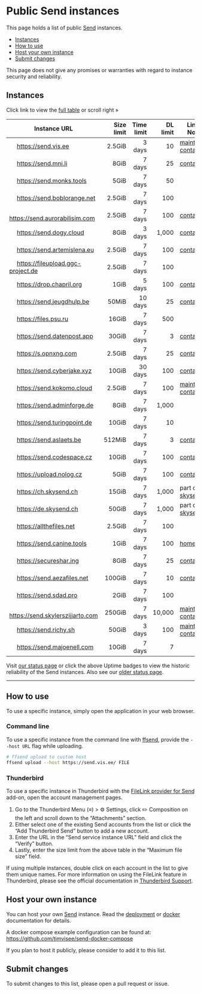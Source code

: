 # Public Send instances
This page holds a list of public [Send][send] instances.

- [Instances](#instances)
- [How to use](#how-to-use)
- [Host your own instance](#host-your-own-instance)
- [Submit changes](#submit-changes)

This page does not give any promises or warranties with regard to instance
security and reliability.

## Instances
Click link to view the [full table](README.md#instances) or scroll right »

Instance URL | Size<br>limit | Time<br>limit | DL<br>limit | Links/<br>Notes | Country | Version | Uptime
--- | ---: | ---: | ---: | --- | ---: | --- | ---
<img alt="" src="https://icons.duckduckgo.com/ip3/send.vis.ee.ico" height="16"> https://send.vis.ee | 2.5GiB | 3 days | 10 | [maintainer](https://github.com/timvisee), [contact](https://timvisee.com/contact) | Netherlands 🇳🇱 | ![version](https://img.shields.io/badge/dynamic/json?label=version&query=version&url=https://send.vis.ee/__version__) | [![Uptime](https://img.shields.io/endpoint?url=https%3A%2F%2Fraw.githubusercontent.com%2Ftdulcet%2Fsend-instances-status%2FHEAD%2Fapi%2Fsend-vis-ee%2Fuptime.json)](https://tdulcet.github.io/send-instances-status/history/send-vis-ee)
<img alt="" src="https://icons.duckduckgo.com/ip3/send.mni.li.ico" height="16"> https://send.mni.li | 8GiB | 7 days | 25 | [contact](https://simplex.chat/contact#/?v=2-5&smp=smp%3A%2F%2FHG6d9i0a0xByjiaMl2Ja50n4LvwTNodHR03NImjI-W8%3D%40smp.mni.li%2FrdawfIlxAGy0bGqi0exZQtfkrO76JTC4%23%2F%3Fv%3D1-2%26dh%3DMCowBQYDK2VuAyEAxT_5ZAwwhuHthlIOKMKaHfdvrHA84NFlz8ux4aklk3w%253D) | Germany 🇩🇪 | ![version](https://img.shields.io/badge/dynamic/json?label=version&query=version&url=https://send.mni.li/__version__) | [![Uptime](https://img.shields.io/endpoint?url=https%3A%2F%2Fraw.githubusercontent.com%2Ftdulcet%2Fsend-instances-status%2FHEAD%2Fapi%2Fsend-mni-li%2Fuptime.json)](https://tdulcet.github.io/send-instances-status/history/send-mni-li)
<img alt="" src="https://icons.duckduckgo.com/ip3/send.monks.tools.ico" height="16"> https://send.monks.tools | 5GiB | 7 days | 50 | | United States 🇺🇸 | ![version](https://img.shields.io/badge/dynamic/json?label=version&query=version&url=https://send.monks.tools/__version__) | [![Uptime](https://img.shields.io/endpoint?url=https%3A%2F%2Fraw.githubusercontent.com%2Ftdulcet%2Fsend-instances-status%2FHEAD%2Fapi%2Fsend-monks-tools%2Fuptime.json)](https://tdulcet.github.io/send-instances-status/history/send-monks-tools)
<img alt="" src="https://icons.duckduckgo.com/ip3/send.boblorange.net.ico" height="16"> https://send.boblorange.net | 2.5GiB | 7 days | 100 | | Portugal 🇵🇹 | ![version](https://img.shields.io/badge/dynamic/json?label=version&query=version&url=https://send.boblorange.net/__version__) | [![Uptime](https://img.shields.io/endpoint?url=https%3A%2F%2Fraw.githubusercontent.com%2Ftdulcet%2Fsend-instances-status%2FHEAD%2Fapi%2Fsend-boblorange-net%2Fuptime.json)](https://tdulcet.github.io/send-instances-status/history/send-boblorange-net)
<img alt="" src="https://icons.duckduckgo.com/ip3/send.aurorabilisim.com.ico" height="16"> https://send.aurorabilisim.com | 2.5GiB | 7 days | 100 | [contact](https://www.aurorabilisim.com/iletisim/) | Turkey 🇹🇷 | ![version](https://img.shields.io/badge/dynamic/json?label=version&query=version&url=https://send.aurorabilisim.com/__version__) | [![Uptime](https://img.shields.io/endpoint?url=https%3A%2F%2Fraw.githubusercontent.com%2Ftdulcet%2Fsend-instances-status%2FHEAD%2Fapi%2Fsend-aurorabilisim-com%2Fuptime.json)](https://tdulcet.github.io/send-instances-status/history/send-aurorabilisim-com)
<img alt="" src="https://icons.duckduckgo.com/ip3/send.dogy.cloud.ico" height="16"> https://send.dogy.cloud | 8GiB | 3 days | 1,000 | [contact](https://dogy.cloud/contact) | Turkey 🇹🇷 | ![version](https://img.shields.io/badge/dynamic/json?label=version&query=version&url=https://send.dogy.cloud/__version__) | [![Uptime](https://img.shields.io/endpoint?url=https%3A%2F%2Fraw.githubusercontent.com%2Ftdulcet%2Fsend-instances-status%2FHEAD%2Fapi%2Fsend-dogy-cloud%2Fuptime.json)](https://tdulcet.github.io/send-instances-status/history/send-dogy-cloud)
<img alt="" src="https://icons.duckduckgo.com/ip3/send.artemislena.eu.ico" height="16"> https://send.artemislena.eu | 2.5GiB | 7 days | 100 | [contact](https://artemislena.eu/contact.html) | Germany 🇩🇪 | ![version](https://img.shields.io/badge/dynamic/json?label=version&query=version&url=https://send.artemislena.eu/__version__) | [![Uptime](https://img.shields.io/endpoint?url=https%3A%2F%2Fraw.githubusercontent.com%2Ftdulcet%2Fsend-instances-status%2FHEAD%2Fapi%2Fsend-artemislena-eu%2Fuptime.json)](https://tdulcet.github.io/send-instances-status/history/send-artemislena-eu)
<img alt="" src="https://icons.duckduckgo.com/ip3/fileupload.ggc-project.de.ico" height="16"> https://fileupload.ggc-project.de | 2.5GiB | 7 days | 100 | | Germany 🇩🇪 | ![version](https://img.shields.io/badge/dynamic/json?label=version&query=version&url=https://fileupload.ggc-project.de/__version__) | [![Uptime](https://img.shields.io/endpoint?url=https%3A%2F%2Fraw.githubusercontent.com%2Ftdulcet%2Fsend-instances-status%2FHEAD%2Fapi%2Ffileupload-ggc-project-de%2Fuptime.json)](https://tdulcet.github.io/send-instances-status/history/fileupload-ggc-project-de)
<img alt="" src="https://icons.duckduckgo.com/ip3/drop.chapril.org.ico" height="16"> https://drop.chapril.org | 1GiB | 5 days | 100 | [contact](https://www.chapril.org/contact.html) | Germany 🇩🇪 | ![version](https://img.shields.io/badge/dynamic/json?label=version&query=version&url=https://drop.chapril.org/__version__) | [![Uptime](https://img.shields.io/endpoint?url=https%3A%2F%2Fraw.githubusercontent.com%2Ftdulcet%2Fsend-instances-status%2FHEAD%2Fapi%2Fdrop-chapril-org%2Fuptime.json)](https://tdulcet.github.io/send-instances-status/history/drop-chapril-org)
<img alt="" src="https://icons.duckduckgo.com/ip3/send.jeugdhulp.be.ico" height="16"> https://send.jeugdhulp.be | 50MiB | 10 days | 25 | [contact](https://www.jeugdhulp.be/contact) | France 🇫🇷 | ![version](https://img.shields.io/badge/dynamic/json?label=version&query=version&url=https://send.jeugdhulp.be/__version__) | [![Uptime](https://img.shields.io/endpoint?url=https%3A%2F%2Fraw.githubusercontent.com%2Ftdulcet%2Fsend-instances-status%2FHEAD%2Fapi%2Fsend-jeugdhulp-be%2Fuptime.json)](https://tdulcet.github.io/send-instances-status/history/send-jeugdhulp-be)
<img alt="" src="https://icons.duckduckgo.com/ip3/files.psu.ru.ico" height="16"> https://files.psu.ru | 16GiB | 7 days | 500 | | Russia 🇷🇺 | ![version](https://img.shields.io/badge/dynamic/json?label=version&query=version&url=https://files.psu.ru/__version__) | [![Uptime](https://img.shields.io/endpoint?url=https%3A%2F%2Fraw.githubusercontent.com%2Ftdulcet%2Fsend-instances-status%2FHEAD%2Fapi%2Ffiles-psu-ru%2Fuptime.json)](https://tdulcet.github.io/send-instances-status/history/files-psu-ru)
<img alt="" src="https://icons.duckduckgo.com/ip3/send.datenpost.app.ico" height="16"> https://send.datenpost.app | 30GiB | 7 days | 3 | [contact](mailto:info@webality.de) | Germany 🇩🇪 | ![version](https://img.shields.io/badge/dynamic/json?label=version&query=version&url=https://send.datenpost.app/__version__) | [![Uptime](https://img.shields.io/endpoint?url=https%3A%2F%2Fraw.githubusercontent.com%2Ftdulcet%2Fsend-instances-status%2FHEAD%2Fapi%2Fsend-datenpost-app%2Fuptime.json)](https://tdulcet.github.io/send-instances-status/history/send-datenpost-app)
<img alt="" src="https://icons.duckduckgo.com/ip3/s.opnxng.com.ico" height="16"> https://s.opnxng.com | 2.5GiB | 7 days | 25 | [contact](https://about.opnxng.com/) | Singapore 🇸🇬 | ![version](https://img.shields.io/badge/dynamic/json?label=version&query=version&url=https://s.opnxng.com/__version__) | [![Uptime](https://img.shields.io/endpoint?url=https%3A%2F%2Fraw.githubusercontent.com%2Ftdulcet%2Fsend-instances-status%2FHEAD%2Fapi%2Fs-opnxng-com%2Fuptime.json)](https://tdulcet.github.io/send-instances-status/history/s-opnxng-com)
<img alt="" src="https://icons.duckduckgo.com/ip3/send.cyberjake.xyz.ico" height="16"> https://send.cyberjake.xyz | 10GiB | 30 days | 100 | [contact](mailto:connect@cyberjake.xyz) | United States 🇺🇸 | ![version](https://img.shields.io/badge/dynamic/json?label=version&query=version&url=https://send.cyberjake.xyz/__version__) | [![Uptime](https://img.shields.io/endpoint?url=https%3A%2F%2Fraw.githubusercontent.com%2Ftdulcet%2Fsend-instances-status%2FHEAD%2Fapi%2Fsend-cyberjake-xyz%2Fuptime.json)](https://tdulcet.github.io/send-instances-status/history/send-cyberjake-xyz)
<img alt="" src="https://icons.duckduckgo.com/ip3/send.kokomo.cloud.ico" height="16"> https://send.kokomo.cloud | 2.5GiB | 7 days | 100 | [maintainer](https://github.com/kokomo123), [contact](mailto:admin@kokomo.cloud) | United States 🇺🇸 | ![version](https://img.shields.io/badge/dynamic/json?label=version&query=version&url=https://send.kokomo.cloud/__version__) | [![Uptime](https://img.shields.io/endpoint?url=https%3A%2F%2Fraw.githubusercontent.com%2Ftdulcet%2Fsend-instances-status%2FHEAD%2Fapi%2Fsend-kokomo-cloud%2Fuptime.json)](https://tdulcet.github.io/send-instances-status/history/send-kokomo-cloud)
<img alt="" src="https://icons.duckduckgo.com/ip3/send.adminforge.de.ico" height="16"> https://send.adminforge.de | 8GiB | 7 days | 1,000 | | Germany 🇩🇪 | ![version](https://img.shields.io/badge/dynamic/json?label=version&query=version&url=https://send.adminforge.de/__version__) | [![Uptime](https://img.shields.io/endpoint?url=https%3A%2F%2Fraw.githubusercontent.com%2Ftdulcet%2Fsend-instances-status%2FHEAD%2Fapi%2Fsend-adminforge-de%2Fuptime.json)](https://tdulcet.github.io/send-instances-status/history/send-adminforge-de)
<img alt="" src="https://icons.duckduckgo.com/ip3/send.turingpoint.de.ico" height="16"> https://send.turingpoint.de | 10GiB | 7 days | 10 | | Germany 🇩🇪 | ![version](https://img.shields.io/badge/dynamic/json?label=version&query=version&url=https://send.turingpoint.de/__version__) | [![Uptime](https://img.shields.io/endpoint?url=https%3A%2F%2Fraw.githubusercontent.com%2Ftdulcet%2Fsend-instances-status%2FHEAD%2Fapi%2Fsend-turingpoint-de%2Fuptime.json)](https://tdulcet.github.io/send-instances-status/history/send-turingpoint-de)
<img alt="" src="https://icons.duckduckgo.com/ip3/send.aslaets.be.ico" height="16"> https://send.aslaets.be | 512MiB | 7 days | 3 | [contact](mailto:webmaster@aslaets.be) | Germany 🇩🇪 | ![version](https://img.shields.io/badge/dynamic/json?label=version&query=version&url=https://send.aslaets.be/__version__) | [![Uptime](https://img.shields.io/endpoint?url=https%3A%2F%2Fraw.githubusercontent.com%2Ftdulcet%2Fsend-instances-status%2FHEAD%2Fapi%2Fsend-aslaets-be%2Fuptime.json)](https://tdulcet.github.io/send-instances-status/history/send-aslaets-be)
<img alt="" src="https://icons.duckduckgo.com/ip3/send.codespace.cz.ico" height="16"> https://send.codespace.cz | 10GiB | 7 days | 100 | [contact](mailto:admin@codespace.cz) | Czechia 🇨🇿 | ![version](https://img.shields.io/badge/dynamic/json?label=version&query=version&url=https://send.codespace.cz/__version__) | [![Uptime](https://img.shields.io/endpoint?url=https%3A%2F%2Fraw.githubusercontent.com%2Ftdulcet%2Fsend-instances-status%2FHEAD%2Fapi%2Fsend-codespace-cz%2Fuptime.json)](https://tdulcet.github.io/send-instances-status/history/send-codespace-cz)
<img alt="" src="https://icons.duckduckgo.com/ip3/upload.nolog.cz.ico" height="16"> https://upload.nolog.cz | 5GiB | 7 days | 100 | [contact](mailto:nolog-it@riseup.net) | Czechia 🇨🇿 | ![version](https://img.shields.io/badge/dynamic/json?label=version&query=version&url=https://upload.nolog.cz/__version__) | [![Uptime](https://img.shields.io/endpoint?url=https%3A%2F%2Fraw.githubusercontent.com%2Ftdulcet%2Fsend-instances-status%2FHEAD%2Fapi%2Fupload-nolog-cz%2Fuptime.json)](https://tdulcet.github.io/send-instances-status/history/upload-nolog-cz)
<img alt="" src="https://icons.duckduckgo.com/ip3/ch.skysend.ch.ico" height="16"> https://ch.skysend.ch | 15GiB | 7 days | 1,000 | part of [skysend.ch](https://skysend.ch/) | Switzerland 🇨🇭 | ![version](https://img.shields.io/badge/dynamic/json?label=version&query=version&url=https://ch.skysend.ch/__version__) | [![Uptime](https://img.shields.io/endpoint?url=https%3A%2F%2Fraw.githubusercontent.com%2Ftdulcet%2Fsend-instances-status%2FHEAD%2Fapi%2Fch-skysend-ch%2Fuptime.json)](https://tdulcet.github.io/send-instances-status/history/ch-skysend-ch)
<img alt="" src="https://icons.duckduckgo.com/ip3/de.skysend.ch.ico" height="16"> https://de.skysend.ch | 50GiB | 7 days | 1,000 | part of [skysend.ch](https://skysend.ch/) | Germany 🇩🇪 | ![version](https://img.shields.io/badge/dynamic/json?label=version&query=version&url=https://de.skysend.ch/__version__) | [![Uptime](https://img.shields.io/endpoint?url=https%3A%2F%2Fraw.githubusercontent.com%2Ftdulcet%2Fsend-instances-status%2FHEAD%2Fapi%2Fde-skysend-ch%2Fuptime.json)](https://tdulcet.github.io/send-instances-status/history/de-skysend-ch)
<img alt="" src="https://icons.duckduckgo.com/ip3/allthefiles.net.ico" height="16"> https://allthefiles.net | 2.5GiB | 7 days | 100 | | United States 🇺🇸 | ![version](https://img.shields.io/badge/dynamic/json?label=version&query=version&url=https://allthefiles.net/__version__) | [![Uptime](https://img.shields.io/endpoint?url=https%3A%2F%2Fraw.githubusercontent.com%2Ftdulcet%2Fsend-instances-status%2FHEAD%2Fapi%2Fallthefiles-net%2Fuptime.json)](https://tdulcet.github.io/send-instances-status/history/allthefiles-net)
<img alt="" src="https://icons.duckduckgo.com/ip3/send.canine.tools.ico" height="16"> https://send.canine.tools | 1GiB | 7 days | 100 | [homepage](https://canine.tools/) | United States 🇺🇸 | ![version](https://img.shields.io/badge/dynamic/json?label=version&query=version&url=https://send.canine.tools/__version__) | [![Uptime](https://img.shields.io/endpoint?url=https%3A%2F%2Fraw.githubusercontent.com%2Ftdulcet%2Fsend-instances-status%2FHEAD%2Fapi%2Fsend-canine-tools%2Fuptime.json)](https://tdulcet.github.io/send-instances-status/history/send-canine-tools)
<img alt="" src="https://icons.duckduckgo.com/ip3/secureshar.ing.ico" height="16"> https://secureshar.ing | 8GiB | 7 days | 25 | [contact](https://simplex.chat/contact#/?v=2-5&smp=smp%3A%2F%2FHG6d9i0a0xByjiaMl2Ja50n4LvwTNodHR03NImjI-W8%3D%40smp.mni.li%2FrdawfIlxAGy0bGqi0exZQtfkrO76JTC4%23%2F%3Fv%3D1-2%26dh%3DMCowBQYDK2VuAyEAxT_5ZAwwhuHthlIOKMKaHfdvrHA84NFlz8ux4aklk3w%253D) | Germany 🇩🇪 | ![version](https://img.shields.io/badge/dynamic/json?label=version&query=version&url=https://secureshar.ing/__version__) | [![Uptime](https://img.shields.io/endpoint?url=https%3A%2F%2Fraw.githubusercontent.com%2Ftdulcet%2Fsend-instances-status%2FHEAD%2Fapi%2Fsecureshar-ing%2Fuptime.json)](https://tdulcet.github.io/send-instances-status/history/secureshar-ing)
<img alt="" src="https://icons.duckduckgo.com/ip3/send.aezafiles.net.ico" height="16"> https://send.aezafiles.net | 100GiB | 7 days | 10 | [contact](https://aeza.net/contacts) | Russia 🇷🇺 | ![version](https://img.shields.io/badge/dynamic/json?label=version&query=version&url=https://send.aezafiles.net/__version__) | [![Uptime](https://img.shields.io/endpoint?url=https%3A%2F%2Fraw.githubusercontent.com%2Ftdulcet%2Fsend-instances-status%2FHEAD%2Fapi%2Fsend-aezafiles-net%2Fuptime.json)](https://tdulcet.github.io/send-instances-status/history/send-aezafiles-net)
<img alt="" src="https://icons.duckduckgo.com/ip3/send.sdad.pro.ico" height="16"> https://send.sdad.pro | 2GiB | 7 days | 100 | | India 🇮🇳 | ![version](https://img.shields.io/badge/dynamic/json?label=version&query=version&url=https://send.sdad.pro/__version__) | [![Uptime](https://img.shields.io/endpoint?url=https%3A%2F%2Fraw.githubusercontent.com%2Ftdulcet%2Fsend-instances-status%2FHEAD%2Fapi%2Fsend-sdad-pro%2Fuptime.json)](https://tdulcet.github.io/send-instances-status/history/send-sdad-pro)
<img alt="" src="https://icons.duckduckgo.com/ip3/send.skylerszijjarto.com.ico" height="16"> https://send.skylerszijjarto.com | 250GiB | 7 days | 10,000 | [maintainer](https://github.com/skylermedia), [contact](mailto:webmaster@skyler.media) | United States 🇺🇸 | ![version](https://img.shields.io/badge/dynamic/json?label=version&query=version&url=https://send.skylerszijjarto.com/__version__) | [![Uptime](https://img.shields.io/endpoint?url=https%3A%2F%2Fraw.githubusercontent.com%2Ftdulcet%2Fsend-instances-status%2FHEAD%2Fapi%2Fsend-skylerszijjarto-com%2Fuptime.json)](https://tdulcet.github.io/send-instances-status/history/send-skylerszijjarto-com)
<img alt="" src="https://icons.duckduckgo.com/ip3/send.richy.sh.ico" height="16"> https://send.richy.sh | 50GiB | 3 days | 100 | [maintainer](https://github.com/DasCanard), [contact](https://richy.sh) | Netherlands 🇳🇱 | ![version](https://img.shields.io/badge/dynamic/json?label=version&query=version&url=https://send.richy.sh/__version__) | [![Uptime](https://img.shields.io/endpoint?url=https%3A%2F%2Fraw.githubusercontent.com%2Ftdulcet%2Fsend-instances-status%2FHEAD%2Fapi%2Fsend-richy-sh%2Fuptime.json)](https://tdulcet.github.io/send-instances-status/history/send-richy-sh)
<img alt="" src="https://icons.duckduckgo.com/ip3/send.majoenell.com.ico" height="16"> https://send.majoenell.com | 10GiB | 7 days | 7 | | Philippines 🇵🇭 | ![version](https://img.shields.io/badge/dynamic/json?label=version&query=version&url=https://send.majoenell.com/__version__) | [![Uptime](https://img.shields.io/endpoint?url=https%3A%2F%2Fraw.githubusercontent.com%2Ftdulcet%2Fsend-instances-status%2FHEAD%2Fapi%2Fsend-majoenell-com%2Fuptime.json)](https://tdulcet.github.io/send-instances-status/history/send-majoenell-com)

Visit [our status page](https://tdulcet.github.io/send-instances-status/) or click the above Uptime badges to view the historic reliability of the Send instances. Also see our [older status page](https://stats.uptimerobot.com/5917xHMX01).

---

## How to use

To use a specific instance, simply open the application in your web browser.

### Command line

To use a specific instance from the command line with [ffsend][ffsend], provide
the `--host URL` flag while uploading.

```bash
# ffsend upload to custom host
ffsend upload --host https://send.vis.ee/ FILE
```

### Thunderbird

To use a specific instance in Thunderbird with the [FileLink provider for Send](https://addons.thunderbird.net/thunderbird/addon/filelink-provider-for-send/) add-on, open the account management pages.
1. Go to the Thunderbird Menu (≡) > ⚙️ Settings, click ✏️ Composition on the left and scroll down to the “Attachments” section.
2. Either select one of the existing Send accounts from the list or click the “Add Thunderbird Send” button to add a new account.
3. Enter the URL in the “Send service instance URL” field and click the “Verify” button.
4. Lastly, enter the size limit from the above table in the “Maximum file size” field.

If using multiple instances, double click on each account in the list to give them unique names. For more information on using the FileLink feature in Thunderbird, please see the official documentation in [Thunderbird Support](https://support.mozilla.org/kb/filelink-large-attachments).

## Host your own instance

You can host your own [Send][send] instance. Read the
[deployment](https://github.com/timvisee/send#deployment) or [docker](https://github.com/timvisee/send/blob/master/docs/docker.md) documentation for details.

A docker compose example configuration can be found at:
https://github.com/timvisee/send-docker-compose

If you plan to host it publicly, please consider to add it to this list.

## Submit changes

To submit changes to this list, please open a pull request or issue.

[send]: https://github.com/timvisee/send
[ffsend]: https://github.com/timvisee/ffsend
